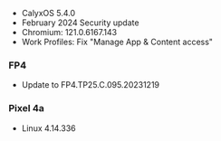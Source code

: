 * CalyxOS 5.4.0
* February 2024 Security update
* Chromium: 121.0.6167.143
* Work Profiles: Fix "Manage App & Content access"

### FP4
* Update to FP4.TP25.C.095.20231219

### Pixel 4a
* Linux 4.14.336
